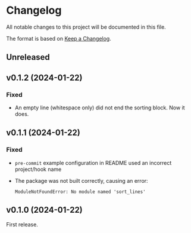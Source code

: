 # Changelog

All notable changes to this project will be documented in this file.

The format is based on [Keep a Changelog](https://keepachangelog.com/en/1.0.0/).

## Unreleased

## v0.1.2 (2024-01-22)

### Fixed

- An empty line (whitespace only) did not end the sorting block.
  Now it does.

## v0.1.1 (2024-01-22)

### Fixed

- `pre-commit` example configuration in README used an incorrect project/hook name
- The package was not built correctly, causing an error:

  ```pytb
  ModuleNotFoundError: No module named 'sort_lines'
  ``````

## v0.1.0 (2024-01-22)

First release.
